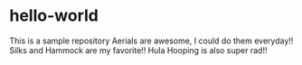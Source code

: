 # hello-world
This is a sample repository
Aerials are awesome, I could do them everyday!!  Silks and Hammock are my favorite!!  Hula Hooping is also super rad!!

